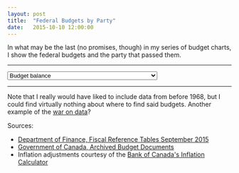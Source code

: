 ```yaml
---
layout: post
title:  "Federal Budgets by Party"
date:   2015-10-10 12:00:00
---
```


In what may be the last (no promises, though) in my series of budget charts, I show the federal budgets and the party that passed them.

* * *

<div>
  <select id="selectFed">
    <option value="budgetBal" selected="selected">Budget balance</option>
    <option value="budgetInf">Budget balance adjusted for inflation (in 2015 dollars)</option>
  </select>
</div>
<div id="fedTip" class="hidden">
  <p id="tipTop"><strong><span id="tipYear"></span> Federal Budget</strong></p>
  <p class="tipInfo"><span id="tipVal"></span> billion dollars <span id="tipBal"></span> <span id="tipInf" class="hidden">(in 2015 dollars)</span></p>
  <p class="tipInfo">Party: <span id="tipParty"></span></p>
	<p class="tipInfo">Prime Minister: <span id="tipPM"></span></p>
	<p class="tipInfo">Finance Minister: <span id="tipFin"></span></p>
</div>
<div id="fedChart"></div>

* * *

Note that I really would have liked to include data from before 1968, but I could find virtually nothing about where to find said budgets. Another example of the [war on data](http://www.macleans.ca/news/canada/vanishing-canada-why-were-all-losers-in-ottawas-war-on-data/)?

Sources:

- [Department of Finance, Fiscal Reference Tables September 2015](http://www.fin.gc.ca/frt-trf/2015/frt-trf-15-eng.asp)
- [Government of Canada, Archived Budget Documents](http://www.budget.gc.ca/pdfarch/index-eng.html)
- Inflation adjustments courtesy of the [Bank of Canada's Inflation Calculator](http://www.bankofcanada.ca/rates/related/inflation-calculator/)


<style>
#fedChart .fedLegend {
	font-size: 12px;
}

#fedChart svg:not(:nth-of-type(1)) {
  margin-top: 25px;
}

#fedChart .bar.sel {
  fill: black;
}

#fedChart .bar.lib {
	fill: #BF3513;
}

#fedChart .bar.con {
	fill: #1340BF;
}

#fedChart .bar.pc {
	fill: #00BEF2;
}

#fedChart .axis text {
	font-size: 10px;
}

#fedChart .axis path,
#fedChart .axis line {
  fill: none;
  stroke: #000;
  shape-rendering: crispEdges;
}

#fedTip {
  border: 1px solid black;
  background-color: white;
  position: absolute;
  width: 225px;
  height: auto;
  padding: 5px;
  pointer-events: none;
}

#fedTip strong {
  font-weight: bold;
}

#fedTip #tipTop {
  font-size: 16px;
  margin-bottom: 10px !important;
}

#fedTip .tipInfo {
  font-size: 12px;
  margin: 0;
}

.hidden {
	display: none;
}

</style>

<script src="http://d3js.org/d3.v3.min.js"></script>

<script>

fedChart();

var coordinates = [0, 0];

var body = d3.select("body")
  .on("mousemove", function() {
    coordinates = d3.mouse(this);
  })
  .on("mousedown", function() {
    coordinates = d3.mouse(this);
  });

function fedChart() {
	var margin = {top: 40, right: 20, bottom: 30, left: 40},
    width = 740 - margin.left - margin.right,
    height = 400 - margin.top - margin.bottom;
		
	var y = d3.scale.linear()
    .range([height, 0]);

	var x = d3.scale.ordinal()
    .rangeRoundBands([0, width], .2);
		
	var xAxis = d3.svg.axis();

	var yAxis = d3.svg.axis()
    .scale(y)
    .orient("left");
		
	var format = d3.time.format("%Y");
	
	var fedChart = d3.select("#fedChart")
		.append("svg")
		  .attr("class", "fedBudgets")
	    .attr("width", width + margin.left + margin.right)
	    .attr("height", height + margin.top + margin.bottom)
	  .append("g")
	    .attr("transform", "translate(" + margin.left + "," + margin.top + ")");
			
	var dispData = "Budget Balance";
	
	var parties = d3.scale.ordinal()
		.domain(["Liberal", "Progressive Conservative", "Conservative"])
		.range(["#BF3513", "#00BEF2", "#1340BF"]);
	
	d3.csv("{{ site.baseurl }}/data/fed_budgets.csv", type, function(error, data) {
		x.domain(data.map(function(d) { return d.Year; }));
		y.domain(d3.extent(data, function(d) { return d["Budget Balance"]; })).nice();
		
		drawAxes();
		
		var fedBudgets = fedChart.selectAll(".bar")
		    .data(data)
		  .enter().append("rect")
		    .attr("class", function(d) {
					if (d.Party === "Liberal") {
						return "bar lib";
					} else if (d.Party === "Conservative") {
						return "bar con";
					} else {
						return "bar pc";
					}
		    })
		    .attr("x", function(d) { return x(d.Year); })
		    .attr("y", function(d) { return y(0); })
		    .attr("width", x.rangeBand())
		    .attr("height", function(d) { return 0; })
		    .on("mouseover", function(d) {
					d3.select(this).attr("opacity", 0.5);
		      showTooltip(d);
		    })
		    .on("mousedown", function(d) {
					d3.select(this).attr("opacity", 0.5);
		      showTooltip(d);
		    })
		    .on("mouseout", function(d) {
					d3.select(this).attr("opacity", 1);
		      d3.select("#fedTip").classed("hidden", true);
		    });
				
				function showTooltip(d) {
	        var xPos = coordinates[0] + 10;
	        if (d.Year > 2000) {
	          xPos = coordinates[0] - 250;
	        }
	        var yPos = coordinates[1];
					
	        d3.select("#fedTip")
	          .style("left", xPos + "px")
	          .style("top", yPos + "px")
	          .select("#tipYear")
	          .text(d.Year);
						
          d3.select("#fedTip").select("#tipVal")
            .text(Math.abs(d[dispData]).toFixed(2));
					
          if (d[dispData] > 0) {
            d3.select("#fedTip").select("#tipBal")
              .text("surplus");
          } else {
            d3.select("#fedTip").select("#tipBal")
              .text("deficit");
          }
					
					if (dispData === "Budget Balance") {
						d3.select("#fedTip").select("#tipInf").classed("hidden", true);
					} else {
						d3.select("#fedTip").select("#tipInf").classed("hidden", false);						
					}
					
					d3.select("#fedTip").select("#tipParty")
						.text(d.Party);
						
					d3.select("#fedTip").select("#tipPM")
						.text(d["Prime Minister"]);
						
					d3.select("#fedTip").select("#tipFin")
						.text(d["Finance Minister"]);
					
					d3.select("#fedTip").classed("hidden", false);
				}
		
    fedBudgets.transition()
      .delay(function(d, i) { return i * 32})
      .attr("y", function(d) { return y(Math.max(0, d["Budget Balance"])); })
      .attr("height", function(d) { return Math.abs(y(d["Budget Balance"]) - y(0));});
			
	  var legend = fedChart.selectAll(".fedLegend")
	      .data(parties.domain())
	    .enter().append("g")
				.attr("class", "fedLegend")
	      .attr("transform", function(d, i) { return "translate(0," + i * -20 + ")"; });
				
	  legend.append("rect")
	      .attr("x", width - 18)
	      .attr("width", 18)
	      .attr("height", 18)
	      .style("fill", parties);

	  legend.append("text")
	      .attr("x", width - 24)
	      .attr("y", 9)
	      .attr("dy", ".35em")
	      .style("text-anchor", "end")
	      .text(function(d) { return d; });
			
		d3.select("#selectFed")
			.on("change", function(d) {
				if (this.options[this.selectedIndex].value === "budgetBal") {
					y.domain(d3.extent(data, function(d) { return d["Budget Balance"]; })).nice();
					
			    fedBudgets.transition()
			      .delay(function(d, i) { return i * 32})
			      .attr("y", function(d) { return y(Math.max(0, d["Budget Balance"])); })
			      .attr("height", function(d) { return Math.abs(y(d["Budget Balance"]) - y(0));});

					d3.selectAll("#fedChart g .x.axis").remove();
					d3.selectAll("#fedChart g .y.axis").remove();
				
					drawAxes();
						
					dispData = "Budget Balance";
				} else {
					y.domain(d3.extent(data, function(d) { return d["Budget Balance adjusted for inflation"]; })).nice();
					
			    fedBudgets.transition()
			      .delay(function(d, i) { return i * 32})
			      .attr("y", function(d) { return y(Math.max(0, d["Budget Balance adjusted for inflation"])); })
			      .attr("height", function(d) { return Math.abs(y(d["Budget Balance adjusted for inflation"]) - y(0));});
						
					d3.selectAll("#fedChart g .x.axis").remove();
					d3.selectAll("#fedChart g .y.axis").remove();
					
					drawAxes();
						
					dispData = "Budget Balance adjusted for inflation";
				}
			});
			
		function drawAxes() {
			fedChart.append("g")
			    .attr("class", "x axis")
			  .append("line")
			    .attr("y1", y(0))
			    .attr("y2", y(0))
					.attr("x2", width);

		  fedChart.append("g")
			    .attr("class", "y axis")
			    .call(yAxis)
		    .append("text")
		      .attr("transform", "rotate(-90)")
		      .attr("y", 6)
		      .attr("dy", ".71em")
		      .style("text-anchor", "end")
		      .text("Billions");
		}	
	});
	
	function type(d) {
		//d.Year = format.parse(d.Year);
		d.Year = + d.Year;
		d["Budget Balance"] = (+d["Budget Balance"]) / 1000;
		d["Budget Balance adjusted for inflation"] = (+d["Budget Balance adjusted for inflation"]) / 1000;
		
		return d;
	}
	
}
</script>